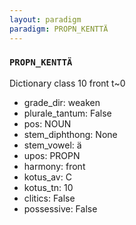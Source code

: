 ```yaml
---
layout: paradigm
paradigm: PROPN_KENTTÄ
---
```

### ` PROPN_KENTTÄ `

Dictionary class 10 front t~0
* grade_dir: weaken
* plurale_tantum: False
* pos: NOUN
* stem_diphthong: None
* stem_vowel: ä
* upos: PROPN
* harmony: front
* kotus_av: C
* kotus_tn: 10
* clitics: False
* possessive: False
